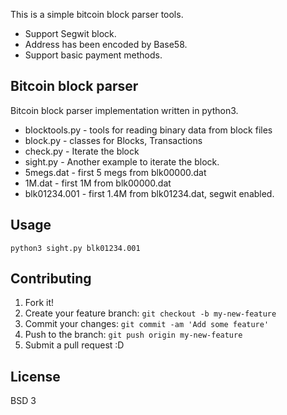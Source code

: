 This is a simple bitcoin block parser tools.

- Support Segwit block.
- Address has been encoded by Base58.
- Support basic payment methods.   

## Bitcoin block parser

Bitcoin block parser implementation written in python3.

- blocktools.py - tools for reading binary data from block files
- block.py - classes for Blocks, Transactions
- check.py - Iterate the block
- sight.py - Another example to iterate the block.
- 5megs.dat - first 5 megs from blk00000.dat
- 1M.dat - first 1M from blk00000.dat
- blk01234.001 - first 1.4M from blk01234.dat, segwit enabled.

## Usage

```
python3 sight.py blk01234.001
```

## Contributing

1. Fork it!
2. Create your feature branch: `git checkout -b my-new-feature`
3. Commit your changes: `git commit -am 'Add some feature'`
4. Push to the branch: `git push origin my-new-feature`
5. Submit a pull request :D

## License

BSD 3
